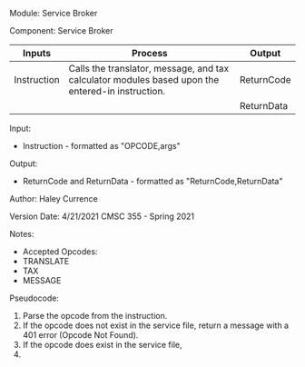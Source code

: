 Module: Service Broker

Component: Service Broker


| Inputs | Process | Output |
| --- | --- | --- |
| Instruction | Calls the translator, message, and tax calculator modules based upon the entered-in instruction. | ReturnCode |
| | | ReturnData |

Input: 
* Instruction - formatted as "OPCODE,args"

Output: 
* ReturnCode and ReturnData - formatted as "ReturnCode,ReturnData"

Author: Haley Currence

Version Date: 4/21/2021 CMSC 355 - Spring 2021

Notes:
* Accepted Opcodes:
* TRANSLATE
* TAX
* MESSAGE

Pseudocode:
1. Parse the opcode from the instruction. 
2. If the opcode does not exist in the service file, return a message with a 401 error (Opcode Not Found).
3. If the opcode does exist in the service file,
4. 
